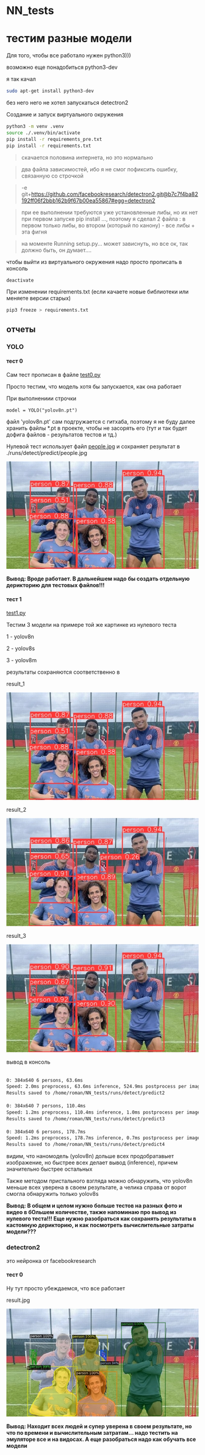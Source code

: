 # NN_tests
# тестим разные модели

Для того, чтобы все работало нужен python3)))

возможно еще понадобиться python3-dev

я так качал
```bash
sudo apt-get install python3-dev
```

без него него не хотел запускаться detectron2

Создание и запуск виртуального окружения

```bash
python3 -m venv .venv
source ./.venv/bin/activate
pip install -r requirements_pre.txt
pip install -r requirements.txt
```

> скачается половина интернета, но это нормально


> два файла зависимостей, ибо я не смог пофиксить ошибку, связанную со строчкой 

> -e git+https://github.com/facebookresearch/detectron2.git@b7c7f4ba82192ff06f2bbb162b9f67b00ea55867#egg=detectron2

> при ее выполнении требуются уже установленные либы, но их нет при первом запуске pip install ..., поэтому я сделал 2 файла : в первом только либы, во втором (который по канону) - все либы + эта фигня


> на моменте Running setup.py... может зависнуть, но все ок, так должно быть, он думает....

чтобы выйти из виртуального окружения надо просто прописать в консоль 

```bash
deactivate
```

При изменении requirements.txt (если качаете новые библиотеки или меняете версии старых)

```bash
pip3 freeze > requirements.txt
```


## отчеты 

### YOLO

#### тест 0

Сам тест прописан в файле [test0.py](./YOLO8/test0.py)

Просто тестим, что модель хотя бы запускается, как она работает 

При выполнениии строчки 
```python3
model = YOLO("yolov8n.pt")
```
файл 'yolov8n.pt' сам подгружается с гитхаба, поэтому я не буду далее хранить файлы *.pt в проекте, чтобы не засорять его (тут и так будет дофига файлов - результатов тестов и тд.)

Нулевой тест использует файл [people.jpg](./YOLO8/people.jpg) и сохраняет результат в ./runs/detect/predict/people.jpg


![result](./runs/detect/predict/people.jpg)

**Вывод: Вроде работает. В дальнейшем надо бы создать отдельную дерикторию для тестовых файлов!!!**


#### тест 1

[test1.py](./YOLO8/test1.py)

Тестим 3 модели на примере той же картинке из нулевого теста

1 - yolov8n

2 - yolov8s

3 - yolov8m

результаты сохраняются соответственно в

result_1

![result_1](./runs/detect/predict2/people.jpg)

result_2

![result_2](./runs/detect/predict3/people.jpg)

result_3

![result_3](./runs/detect/predict4/people.jpg)

вывод в консоль

```bash

0: 384x640 6 persons, 63.6ms
Speed: 2.0ms preprocess, 63.6ms inference, 524.9ms postprocess per image at shape (1, 3, 384, 640)
Results saved to /home/roman/NN_tests/runs/detect/predict2

0: 384x640 7 persons, 110.4ms
Speed: 1.2ms preprocess, 110.4ms inference, 1.0ms postprocess per image at shape (1, 3, 384, 640)
Results saved to /home/roman/NN_tests/runs/detect/predict3

0: 384x640 6 persons, 178.7ms
Speed: 1.2ms preprocess, 178.7ms inference, 0.7ms postprocess per image at shape (1, 3, 384, 640)
Results saved to /home/roman/NN_tests/runs/detect/predict4
```

видим, что наномодель (yolov8n) дольше всех продобратавыет изображение, но быстрее всех делает вывод (inference), причем значительно быстрее остальных

Также методом пристального взгляда можно обнаружить, что yolov8n меньше всех уверена в своем результате, а челика справа от ворот смогла обнаружить только yolov8s 


**Вывод: В общем и целом нужно больше тестов на разных фото и видео в бОльшем количестве, также напоминаю про вывод из нулевого теста!!!
Еще нужно разобраться как сохранять результаты в кастомную дерикторию, и как посмотреть вычислительные затраты модели???**


### detectron2

это нейронка от  facebookresearch 

#### тест 0 

Ну тут просто убеждаемся, что все работает

result.jpg 

![result.jpg](./Detectron2/result0.jpg)

**Вывод: Находит всех людей и супер уверена в своем результате, но что по времени и вычислительным затратам... надо тестить на эмуляторе все и на видосах. А еще разобраться надо как обучать все модели**



